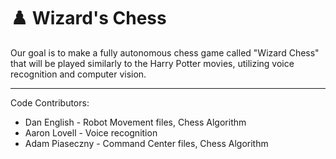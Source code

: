 # ♟️ Wizard's Chess

Our goal is to make a fully autonomous chess game called "Wizard Chess" that will be played similarly to the Harry Potter movies, utilizing voice recognition and computer vision.


---

Code Contributors:
- Dan English - Robot Movement files, Chess Algorithm
- Aaron Lovell - Voice recognition
- Adam Piaseczny - Command Center files, Chess Algorithm
